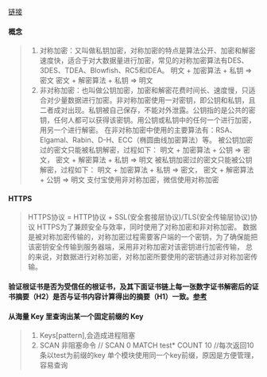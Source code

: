 [链接](https://mp.weixin.qq.com/s?__biz=MzA3NDQ1ODcyMw==&mid=2247485146&idx=1&sn=2eebc58dc8ad3f550abce967db8efa8a&chksm=9f7e35d6a809bcc0cb46917ba9cb11a2b880a2290c26929ff7176a9c17a934a35271734509a8&scene=21#wechat_redirect)

#### 概念
> 1. 对称加密：又叫做私钥加密，对称加密的特点是算法公开、加密和解密速度快，适合于对大数据量进行加密，常见的对称加密算法有DES、3DES、TDEA、Blowfish、RC5和IDEA。
>     明文 + 加密算法 + 私钥 => 密文
>     密文 + 解密算法 + 私钥 => 明文
> 2. 非对称加密：也叫做公钥加密，加密和解密花费时间长、速度慢，只适合对少量数据进行加密。非对称加密使用一对密钥，即公钥和私钥，且二者成对出现。私钥被自己保存，不能对外泄露。公钥指的是公共的密钥，任何人都可以获得该密钥。用公钥或私钥中的任何一个进行加密，用另一个进行解密。
> 在非对称加密中使用的主要算法有：RSA、Elgamal、Rabin、D-H、ECC（椭圆曲线加密算法）等。
>     被公钥加密过的密文只能被私钥解密，过程如下：
>     明文 + 加密算法 + 公钥 => 密文， 密文 + 解密算法 + 私钥 => 明文
>     被私钥加密过的密文只能被公钥解密，过程如下：
>     明文 + 加密算法 + 私钥 => 密文， 密文 + 解密算法 + 公钥 => 明文
> 支付宝使用非对称加密，微信使用对称加密

#### HTTPS
> HTTPS协议 = HTTP协议 + SSL(安全套接层协议)/TLS(安全传输层协议)协议
> HTTPS为了兼顾安全与效率，同时使用了对称加密和非对称加密。
> 数据是被对称加密传输的，对称加密过程需要客户端的一个密钥，为了确保能把该密钥安全传输到服务器端，采用非对称加密对该密钥进行加密传输，
> 总的来说，对数据进行对称加密，对称加密所要使用的密钥通过非对称加密传输。

#### 验证根证书是否为受信任的根证书，及其下面证书链上每一张数字证书解密后的证书摘要（H2）是否与证书内容计算得出的摘要（H1）一致。[参考](https://www.cnblogs.com/funny11/p/6978908.html)

#### 从海量 Key 里查询出某一个固定前缀的 Key
> 1. Keys[pattern],会造成进程阻塞
> 2. SCAN 非阻塞命令 // SCAN 0 MATCH test* COUNT 10 //每次返回10条以test为前缀的key
> 单个模块使用同一个key前缀，原因是方便管理，容易查询

